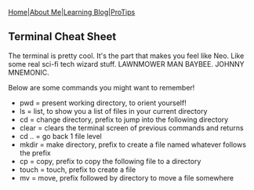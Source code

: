 [Home](/)|[About Me](aboutme)|[Learning Blog](learningblog)|[ProTips](tips.a)

## Terminal Cheat Sheet

The terminal is pretty cool. It's the part that makes you feel like Neo. Like some real sci-fi tech wizard stuff. LAWNMOWER MAN BAYBEE. JOHNNY MNEMONIC. 

Below are some commands you might want to remember!

- pwd = present working directory, to orient yourself!
- ls = list, to show you a list of files in your current directory
- cd = change directory, prefix to jump into the following directory
- clear = clears the terminal screen of previous commands and returns
- cd .. = go back 1 file level
- mkdir = make directory, prefix to create a file named whatever follows the prefix
- cp = copy, prefix to copy the following file to a directory
- touch = touch, prefix to create a file
- mv = move, prefix followed by directory to move a file somewhere

